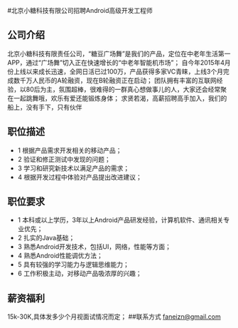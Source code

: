 #北京小糖科技有限公司招聘Android高级开发工程师
## 公司介绍
北京小糖科技有限责任公司，“糖豆广场舞”是我们的产品，定位在中老年生活第一APP，通过“广场舞”切入正在快速增长的“中老年智能机市场”；
自今年2015年4月份上线以来成长迅速，全网日活已过100万，产品获得多家VC青睐，上线3个月完成数千万人民币的A轮融资，现在B轮融资正在启动；
团队拥有丰富的互联网经验，以80后为主，氛围超棒，很难得的一群真心想做事儿的人，大家还会经常聚在一起跳舞哦，欢乐有爱还能锻炼身体；
求贤若渴，高薪招聘高手加入，我们的船上，没有手下，只有伙伴 


  ## 职位描述 
 * 1 根据产品需求开发相关的移动产品；
 * 2 验证和修正测试中发现的问题；
 * 3 学习和研究新技术以满足产品的需求；
 * 4 根据开发过程中体验对产品提出改进建议；
 
 ## 职位要求
 * 1 本科或以上学历，3年以上Android产品研发经验，计算机软件、通讯相关专业优先；
 * 2 扎实的Java基础；
 * 3 熟悉Android开发技术，包括UI，网络，性能等方面；
 * 4 熟悉Android性能调优方法；
 * 5 具有较强的学习能力与逻辑思维能力；
 * 6 工作积极主动，对移动产品吸浓厚的兴趣；
 
 ## 薪资福利
 15k-30K,具体发多少个月视面试情况而定；
 ##联系方式
 faneizn@gmail.com
